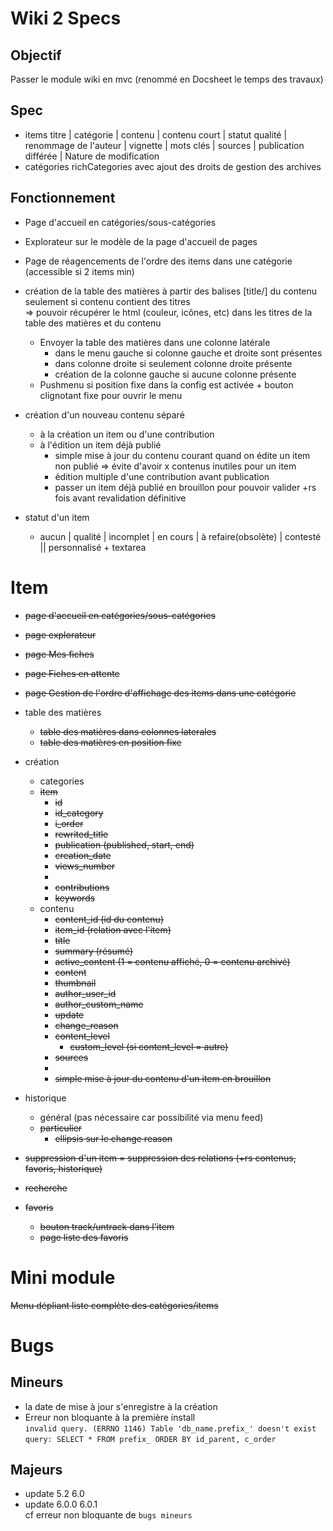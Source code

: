 # Wiki 2 Specs

## Objectif
Passer le module wiki en mvc (renommé en Docsheet le temps des travaux)

## Spec
- items
    titre | catégorie | contenu | contenu court | statut qualité | renommage de l'auteur | vignette | mots clés | sources | publication différée | Nature de modification
- catégories 
richCategories avec ajout des droits de gestion des archives  

## Fonctionnement
- Page d'accueil en catégories/sous-catégories
- Explorateur sur le modèle de la page d'accueil de pages

- Page de réagencements de l'ordre des items dans une catégorie (accessible si 2 items min)

- création de la table des matières à partir des balises [title/] du contenu  seulement si contenu contient des titres  
    => pouvoir récupérer le html (couleur, icônes, etc) dans les titres de la table des matières et du contenu
    - Envoyer la table des matières dans une colonne latérale
        - dans le menu gauche si colonne gauche et droite sont présentes
        - dans colonne droite si seulement colonne droite présente
        - création de la colonne gauche si aucune colonne présente
    - Pushmenu si position fixe dans la config est activée + bouton clignotant fixe pour ouvrir le menu

- création d'un nouveau contenu séparé 
    - à la création un item ou d'une contribution
    - à l'édition un item déjà publié
        - simple mise à jour du contenu courant quand on édite un item non publié => évite d'avoir x contenus inutiles pour un item
        - édition multiple d'une contribution avant publication
        - passer un item déjà publié en brouillon pour pouvoir valider +rs fois avant revalidation définitive

- statut d'un item 
    - aucun | qualité | incomplet | en cours | à refaire(obsolète) | contesté || personnalisé + textarea

# Item
+ ~~page d'accueil en catégories/sous-catégories~~
+ ~~page explorateur~~
+ ~~page Mes fiches~~
+ ~~page Fiches en attente~~
+ ~~page Gestion de l'ordre d'affichage des items dans une catégorie~~

+ table des matières
    + ~~table des matières dans colonnes laterales~~
    + ~~table des matières en position fixe~~
+ création
    + categories
    + ~~item~~
        + ~~id~~
        + ~~id_category~~
        + ~~i_order~~
        + ~~rewrited_title~~
        + ~~publication (published, start, end)~~
        + ~~creation_date~~
        + ~~views_number~~
        + 
        + ~~contributions~~
        + ~~keywords~~
    + contenu
        + ~~content_id (id du contenu)~~
        + ~~item_id (relation avec l'item)~~
        + ~~title~~
        + ~~summary (résumé)~~
        + ~~active_content (1 = contenu affiché, 0 = contenu archivé)~~
        + ~~content~~
        + ~~thumbnail~~
        + ~~author_user_id~~
        + ~~author_custom_name~~
        + ~~update~~
        + ~~change_reason~~
        + ~~content_level~~
            + ~~custom_level (si content_level = autre)~~
        + ~~sources~~
        + 
        + ~~simple mise à jour du contenu d'un item en brouillon~~
+ historique
    - général (pas nécessaire car possibilité via menu feed)
    + ~~particulier~~
        + ~~ellipsis sur le change reason~~
+ ~~suppression d'un item = suppression des relations (+rs contenus, favoris, historique)~~
+ ~~recherche~~
+ ~~favoris~~
    + ~~bouton track/untrack dans l'item~~
    + ~~page liste des favoris~~

# Mini module
~~Menu dépliant liste complète des catégories/items~~

# Bugs
## Mineurs
- la date de mise à jour s'enregistre à la création
- Erreur non bloquante à la première install  
`invalid query. (ERRNO 1146) Table 'db_name.prefix_' doesn't exist`  
`query: SELECT * FROM prefix_ ORDER BY id_parent, c_order`

## Majeurs
- update 5.2 6.0  
- update 6.0.0 6.0.1  
cf erreur non bloquante de `bugs mineurs`
